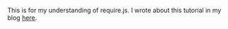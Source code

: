 This is for my understanding of require.js.
I wrote about this tutorial in my blog
[here](http://hi-ogawa.github.io/2015/07/26/javascript-define-module-client-side/).
